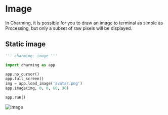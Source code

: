 # Image

In Charming, it is possible for you to draw an image to terminal as simple as Processing, but only a subset of raw pixels will be displayed.

## Static image

```py
''' charming: image '''

import charming as app

app.no_cursor()
app.full_screen()
img = app.load_image('avatar.png')
app.image(img, 0, 0, 60, 30)

app.run()
```

![image](https://raw.githubusercontent.com/gh2hq/public-files/master/image.png)

<!-- ## Image Animation -->
